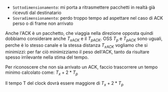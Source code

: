- `Sottodimensionamento`: mi porta a ritrasmettere pacchetti in realtà già ricevuti dal destinatario
- `Sovradimensionamento`: perdo troppo tempo ad aspettare nel caso di ACK perso o di frame non arrivato 

Anche l'ACK è un pacchetto, che viaggia nella direzione opposta quindi dobbiamo considerare anche $T_{xACK}$ e il $T_{pACK}$.
OSS $T_p$ e $T_{pACK}$ sono uguali, perche è lo stesso canale e la stessa distanza 
$T_{xACK}$ vogliamo che si minimizzi: per far ciò minimizziamo il peso dell'ACK, tanto da risultare spesso irrilevante nella stima del tempo.

Per riconoscere che non sia arrivato un ACK, faccio trascorrere un tempo minimo calcolato come: $T_x + 2*T_p$

Il tempo T del clock dovrà essere maggiore di $T_x + 2* T_p$